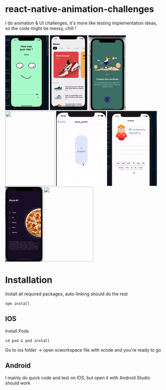 # react-native-animation-challenges
I do animation & UI challenges, it's more like testing implementation ideas, so the code might be messy, chill !

<!-- ![alt-text](https://github.com/dangkhoa2708/react-native-animation-challenges/blob/main/assets/gifs/chewing_gum.gif) -->
<div>
  <img src="https://github.com/dangkhoa2708/react-native-animation-challenges/blob/main/assets/gifs/emotions_feedback.gif" width="140" height="240" />
<img src="https://github.com/dangkhoa2708/react-native-animation-challenges/blob/main/assets/gifs/parallax_swiper.gif" width="120" height="240" />
<img src="https://github.com/dangkhoa2708/react-native-animation-challenges/blob/main/assets/gifs/animate_splash.gif" width="120" height="240" />
<img src="https://github.com/dangkhoa2708/react-native-animation-challenges/blob/main/assets/gifs/tinder_card.gif" width="160" height="240" />
<img src="https://github.com/dangkhoa2708/react-native-animation-challenges/blob/main/assets/gifs/wave.gif" width="160" height="240" />
<img src="https://github.com/dangkhoa2708/react-native-animation-challenges/blob/main/assets/gifs/duoGif.gif" width="160" height="240" />
<img src="https://github.com/dangkhoa2708/react-native-animation-challenges/blob/main/assets/gifs/dishes.gif" width="120" height="240" />
<img src="https://github.com/dangkhoa2708/react-native-animation-challenges/blob/main/assets/gifs/chewing_gum.gif" width="160" height="240" />

</div>


# Installation
Install all required packages, auto-linking should do the rest
```
npm install
```
## IOS
Install Pods
```
cd pod & pod install
```
Go to ios folder -> open xcworkspace file with xcode and you're ready to go

## Android
I mainly do quick code and test on IOS, but open it with Android Studio should work

